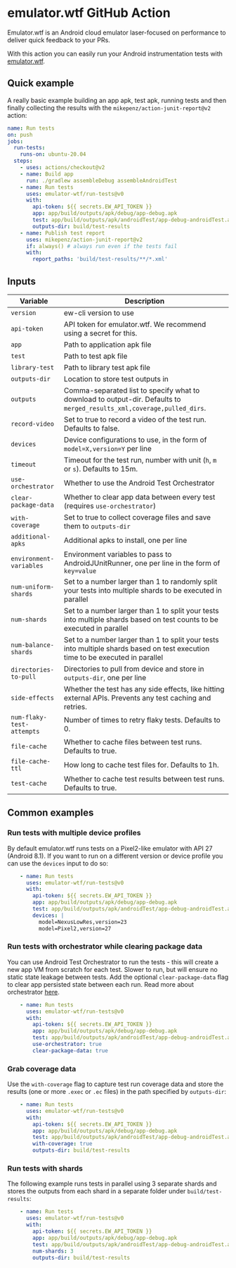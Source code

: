 # emulator.wtf GitHub Action

Emulator.wtf is an Android cloud emulator laser-focused on performance to
deliver quick feedback to your PRs.

With this action you can easily run your Android instrumentation tests with
[emulator.wtf](https://emulator.wtf).

## Quick example

A really basic example building an app apk, test apk, running tests and then
finally collecting the results with the `mikepenz/action-junit-report@v2`
action:

```yaml
name: Run tests
on: push
jobs:
  run-tests:
    runs-on: ubuntu-20.04
  steps:
    - uses: actions/checkout@v2
    - name: Build app
      run: ./gradlew assembleDebug assembleAndroidTest
    - name: Run tests
      uses: emulator-wtf/run-tests@v0
      with:
        api-token: ${{ secrets.EW_API_TOKEN }}
        app: app/build/outputs/apk/debug/app-debug.apk
        test: app/build/outputs/apk/androidTest/app-debug-androidTest.apk
        outputs-dir: build/test-results
    - name: Publish test report
      uses: mikepenz/action-junit-report@v2
      if: always() # always run even if the tests fail
      with:
        report_paths: 'build/test-results/**/*.xml'
```

## Inputs

| Variable                  | Description                                                                                                                    |
|---------------------------|--------------------------------------------------------------------------------------------------------------------------------|
| `version`                 | ew-cli version to use                                                                                                          |
| `api-token`               | API token for emulator.wtf. We recommend using a secret for this.                                                              |
| `app`                     | Path to application apk file                                                                                                   |
| `test`                    | Path to test apk file                                                                                                          |
| `library-test`            | Path to library test apk file                                                                                                  |
| `outputs-dir`             | Location to store test outputs in                                                                                              |
| `outputs`                 | Comma-separated list to specify what to download to output-dir. Defaults to `merged_results_xml,coverage,pulled_dirs`.         |
| `record-video`            | Set to true to record a video of the test run. Defaults to false.                                                              |
| `devices`                 | Device configurations to use, in the form of `model=X,version=Y` per line                                                      |
| `timeout`                 | Timeout for the test run, number with unit (`h`, `m` or `s`). Defaults to 15m.                                                 |
| `use-orchestrator`        | Whether to use the Android Test Orchestrator                                                                                   |
| `clear-package-data`      | Whether to clear app data between every test (requires `use-orchestrator`)                                                     |
| `with-coverage`           | Set to true to collect coverage files and save them to `outputs-dir`                                                           |
| `additional-apks`         | Additional apks to install, one per line                                                                                       |
| `environment-variables`   | Environment variables to pass to AndroidJUnitRunner, one per line in the form of `key=value`                                   |
| `num-uniform-shards`      | Set to a number larger than 1 to randomly split your tests into multiple shards to be executed in parallel                     |
| `num-shards`              | Set to a number larger than 1 to split your tests into multiple shards based on test counts to be executed in parallel         |
| `num-balance-shards`      | Set to a number larger than 1 to split your tests into multiple shards based on test execution time to be executed in parallel |
| `directories-to-pull`     | Directories to pull from device and store in `outputs-dir`, one per line                                                       |
| `side-effects`            | Whether the test has any side effects, like hitting external APIs. Prevents any test caching and retries.                      |
| `num-flaky-test-attempts` | Number of times to retry flaky tests. Defaults to 0.                                                                           |
| `file-cache`              | Whether to cache files between test runs. Defaults to true.                                                                    |
| `file-cache-ttl`          | How long to cache test files for. Defaults to 1h.                                                                              |
| `test-cache`              | Whether to cache test results between test runs. Defaults to true.                                                             |

## Common examples

### Run tests with multiple device profiles

By default emulator.wtf runs tests on a Pixel2-like emulator with API 27
(Android 8.1). If you want to run on a different version or device profile you
can use the `devices` input to do so:

```yaml
    - name: Run tests
      uses: emulator-wtf/run-tests@v0
      with:
        api-token: ${{ secrets.EW_API_TOKEN }}
        app: app/build/outputs/apk/debug/app-debug.apk
        test: app/build/outputs/apk/androidTest/app-debug-androidTest.apk
        devices: |
          model=NexusLowRes,version=23
          model=Pixel2,version=27
```

### Run tests with orchestrator while clearing package data

You can use Android Test Orchestrator to run the tests - this will create a new
app VM from scratch for each test. Slower to run, but will ensure no static
state leakage between tests. Add the optional `clear-package-data` flag to clear
app persisted state between each run. Read more about orchestrator
[here](https://developer.android.com/training/testing/junit-runner#using-android-test-orchestrator).

```yaml
    - name: Run tests
      uses: emulator-wtf/run-tests@v0
      with:
        api-token: ${{ secrets.EW_API_TOKEN }}
        app: app/build/outputs/apk/debug/app-debug.apk
        test: app/build/outputs/apk/androidTest/app-debug-androidTest.apk
        use-orchestrator: true
        clear-package-data: true
```

### Grab coverage data

Use the `with-coverage` flag to capture test run coverage data and store the
results (one or more `.exec` or `.ec` files) in the path specified by
`outputs-dir`:

```yaml
    - name: Run tests
      uses: emulator-wtf/run-tests@v0
      with:
        api-token: ${{ secrets.EW_API_TOKEN }}
        app: app/build/outputs/apk/debug/app-debug.apk
        test: app/build/outputs/apk/androidTest/app-debug-androidTest.apk
        with-coverage: true
        outputs-dir: build/test-results
```


### Run tests with shards

The following example runs tests in parallel using 3 separate shards and stores
the outputs from each shard in a separate folder under `build/test-results`:

```yaml
    - name: Run tests
      uses: emulator-wtf/run-tests@v0
      with:
        api-token: ${{ secrets.EW_API_TOKEN }}
        app: app/build/outputs/apk/debug/app-debug.apk
        test: app/build/outputs/apk/androidTest/app-debug-androidTest.apk
        num-shards: 3
        outputs-dir: build/test-results
```
